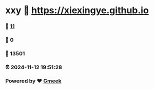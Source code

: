# xxy :link: https://xiexingye.github.io 
### :page_facing_up: [11](https://xiexingye.github.io/tag.html) 
### :speech_balloon: 0 
### :hibiscus: 13501 
### :alarm_clock: 2024-11-12 19:51:28 
### Powered by :heart: [Gmeek](https://github.com/Meekdai/Gmeek)
